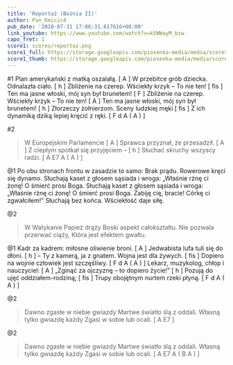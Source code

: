 ```yaml
---
title: 'Reportaż (Bośnia II)'
author: Pan_Kmicic4
pub_date: '2018-07-31 17:06:31.617616+00:00'
link_youtube: https://www.youtube.com/watch?v=kVWWayM_bzw
capo_fret: 1
score1: scores/reportaz.png
score1_full: https://storage.googleapis.com/piosenka-media/media/scores/reportaz.png
score1_thumb: https://storage.googleapis.com/piosenka-media/media/scores/reportaz.png.180x0_q85_upscale.png
---
```


#1
Plan amerykański z matką oszalałą. [ A ]
W przebitce grób dziecka. Odnalazła ciało. [ h ]
Zbliżenie na czerep. Wściekły krzyk – To nie ten! [ fis ]
Ten ma jasne włoski, mój syn był brunetem! [ F ]
Zbliżenie na czerep. Wściekły krzyk – To nie ten! [ A ]
Ten ma jasne włoski, mój syn był brunetem! [ h ]
Złorzeczy żołnierzom. Sceny ludzkiej męki [ fis ]
Z ich dynamiką dziką lepiej kręcić z ręki. [ F d A ( A ) ]

#2
>W Europejskim Parlamencie [ A ]
>Sprawca przyznał, że przesadził. [ A ]
>Z ciepłym spotkał się przyjęciem – [ h ]
>Słuchać skruchy wszyscy radzi. [ A E7 A  ( A ) ]

@1
Po obu stronach frontu w zasadzie to samo:
Brak prądu. Rowerowe kręci się dynamo.
Słuchają kaset z głosem sąsiada i wroga:
„Właśnie rżnę ci żonę! O śmierć prosi Boga.
Słuchają kaset z głosem sąsiada i wroga:
„Właśnie rżnę ci żonę! O śmierć prosi Boga.
Zabiję cię, bracie! Córkę ci zgwałciłem!”
Słuchają bez końca. Wściekłość daje siłę.

@2
>W Watykanie Papież drąży
>Boski aspekt całokształtu.
>Nie pozwala przerwać ciąży,
>Która jest efektem gwałtu.

@1
Kadr za kadrem: miłosne oliwienie broni. [ A ]
Jedwabista lufa tuli się do dłoni. [ h ]
– Ty z kamerą, ja z gnatem. Wojna jest dla żywych. [ fis ]
Dopiero na wojnie człowiek jest szczęśliwy. [ F d A ( A ) ]
Lekarz, muzykolog, chłop i nauczyciel: [ A ]
„Zginąć za ojczyznę – to dopiero życie!” [ h ]
Pozują do ujęć oddziałem-rodziną; [ fis ]
Trupy obojętnym nurtem rzeki płyną. [ F d A ( A ) ]

@2
>Dawno zgasłe w niebie gwiazdy
>Martwe światło ślą z oddali.
>Własną tylko gwiazdę każdy
>Zgasi w sobie lub ocali. [ A E7 ]

@2
>Dawno zgasłe w niebie gwiazdy
>Martwe światło ślą z oddali.
>Własną tylko gwiazdę każdy
>Zgasi w sobie lub ocali. [ A E7 A ( B A ) ]